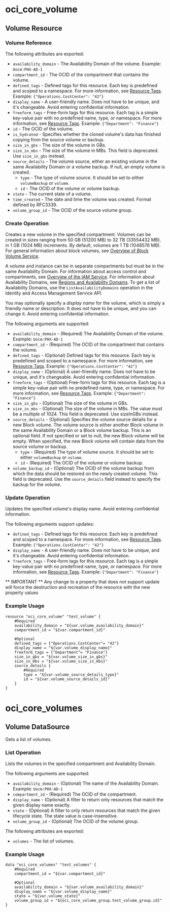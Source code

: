 # oci_core_volume

## Volume Resource

### Volume Reference

The following attributes are exported:

* `availability_domain` - The Availability Domain of the volume.  Example: `Uocm:PHX-AD-1` 
* `compartment_id` - The OCID of the compartment that contains the volume.
* `defined_tags` - Defined tags for this resource. Each key is predefined and scoped to a namespace. For more information, see [Resource Tags](https://docs.us-phoenix-1.oraclecloud.com/Content/General/Concepts/resourcetags.htm).  Example: `{"Operations.CostCenter": "42"}` 
* `display_name` - A user-friendly name. Does not have to be unique, and it's changeable. Avoid entering confidential information. 
* `freeform_tags` - Free-form tags for this resource. Each tag is a simple key-value pair with no predefined name, type, or namespace. For more information, see [Resource Tags](https://docs.us-phoenix-1.oraclecloud.com/Content/General/Concepts/resourcetags.htm).  Example: `{"Department": "Finance"}` 
* `id` - The OCID of the volume.
* `is_hydrated` - Specifies whether the cloned volume's data has finished copying from the source volume or backup.
* `size_in_gbs` - The size of the volume in GBs.
* `size_in_mbs` - The size of the volume in MBs. This field is deprecated. Use `size_in_gbs` instead.
* `source_details` - The volume source, either an existing volume in the same Availability Domain or a volume backup. If null, an empty volume is created. 
	* `type` - The type of volume source. It should be set to either `volumeBackup` or `volume`.
	* `id` - The OCID of the volume or volume backup.
* `state` - The current state of a volume.
* `time_created` - The date and time the volume was created. Format defined by RFC3339.
* `volume_group_id` - The OCID of the source volume group.



### Create Operation
Creates a new volume in the specified compartment. Volumes can be created in sizes ranging from
50 GB (51200 MB) to 32 TB (33554432 MB), in 1 GB (1024 MB) increments. By default, volumes are 1 TB (1048576 MB).
For general information about block volumes, see
[Overview of Block Volume Service](https://docs.us-phoenix-1.oraclecloud.com/Content/Block/Concepts/overview.htm).

A volume and instance can be in separate compartments but must be in the same Availability Domain.
For information about access control and compartments, see
[Overview of the IAM Service](https://docs.us-phoenix-1.oraclecloud.com/Content/Identity/Concepts/overview.htm). For information about
Availability Domains, see [Regions and Availability Domains](https://docs.us-phoenix-1.oraclecloud.com/Content/General/Concepts/regions.htm).
To get a list of Availability Domains, use the `ListAvailabilityDomains` operation
in the Identity and Access Management Service API.

You may optionally specify a *display name* for the volume, which is simply a friendly name or
description. It does not have to be unique, and you can change it. Avoid entering confidential information.


The following arguments are supported:

* `availability_domain` - (Required) The Availability Domain of the volume.  Example: `Uocm:PHX-AD-1` 
* `compartment_id` - (Required) The OCID of the compartment that contains the volume.
* `defined_tags` - (Optional) Defined tags for this resource. Each key is predefined and scoped to a namespace. For more information, see [Resource Tags](https://docs.us-phoenix-1.oraclecloud.com/Content/General/Concepts/resourcetags.htm).  Example: `{"Operations.CostCenter": "42"}` 
* `display_name` - (Optional) A user-friendly name. Does not have to be unique, and it's changeable. Avoid entering confidential information. 
* `freeform_tags` - (Optional) Free-form tags for this resource. Each tag is a simple key-value pair with no predefined name, type, or namespace. For more information, see [Resource Tags](https://docs.us-phoenix-1.oraclecloud.com/Content/General/Concepts/resourcetags.htm).  Example: `{"Department": "Finance"}` 
* `size_in_gbs` - (Optional) The size of the volume in GBs.
* `size_in_mbs` - (Optional) The size of the volume in MBs. The value must be a multiple of 1024. This field is deprecated. Use sizeInGBs instead. 
* `source_details` - (Optional) Specifies the volume source details for a new Block volume. The volume source is either another Block volume in the same Availability Domain or a Block volume backup. This is an optional field. If not specified or set to null, the new Block volume will be empty. When specified, the new Block volume will contain data from the source volume or backup. 
	* `type` - (Required) The type of volume source. It should be set to either `volumeBackup` or `volume`.
	* `id` - (Required) The OCID of the volume or volume backup.
* `volume_backup_id` - (Optional) The OCID of the volume backup from which the data should be restored on the newly created volume. This field is deprecated. Use the `source_details` field instead to specify the backup for the volume. 


### Update Operation
Updates the specified volume's display name.
Avoid entering confidential information.


The following arguments support updates:
* `defined_tags` - Defined tags for this resource. Each key is predefined and scoped to a namespace. For more information, see [Resource Tags](https://docs.us-phoenix-1.oraclecloud.com/Content/General/Concepts/resourcetags.htm).  Example: `{"Operations.CostCenter": "42"}` 
* `display_name` - A user-friendly name. Does not have to be unique, and it's changeable. Avoid entering confidential information. 
* `freeform_tags` - Free-form tags for this resource. Each tag is a simple key-value pair with no predefined name, type, or namespace. For more information, see [Resource Tags](https://docs.us-phoenix-1.oraclecloud.com/Content/General/Concepts/resourcetags.htm).  Example: `{"Department": "Finance"}` 


** IMPORTANT **
Any change to a property that does not support update will force the destruction and recreation of the resource with the new property values

### Example Usage

```hcl
resource "oci_core_volume" "test_volume" {
	#Required
	availability_domain = "${var.volume_availability_domain}"
	compartment_id = "${var.compartment_id}"

	#Optional
	defined_tags = {"Operations.CostCenter"= "42"}
	display_name = "${var.volume_display_name}"
	freeform_tags = {"Department"= "Finance"}
	size_in_gbs = "${var.volume_size_in_gbs}"
	size_in_mbs = "${var.volume_size_in_mbs}"
	source_details {
		#Required
		type = "${var.volume_source_details_type}"
		id = "${var.volume_source_details_id}"
	}
}
```

# oci_core_volumes

## Volume DataSource

Gets a list of volumes.

### List Operation
Lists the volumes in the specified compartment and Availability Domain.

The following arguments are supported:

* `availability_domain` - (Optional) The name of the Availability Domain.  Example: `Uocm:PHX-AD-1` 
* `compartment_id` - (Required) The OCID of the compartment.
* `display_name` - (Optional) A filter to return only resources that match the given display name exactly. 
* `state` - (Optional) A filter to only return resources that match the given lifecycle state.  The state value is case-insensitive. 
* `volume_group_id` - (Optional) The OCID of the volume group.


The following attributes are exported:

* `volumes` - The list of volumes.

### Example Usage

```hcl
data "oci_core_volumes" "test_volumes" {
	#Required
	compartment_id = "${var.compartment_id}"

	#Optional
	availability_domain = "${var.volume_availability_domain}"
	display_name = "${var.volume_display_name}"
	state = "${var.volume_state}"
	volume_group_id = "${oci_core_volume_group.test_volume_group.id}"
}
```